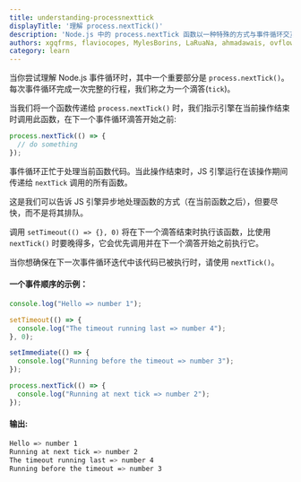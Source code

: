 ```yaml
---
title: understanding-processnexttick
displayTitle: '理解 process.nextTick()'
description: 'Node.js 中的 process.nextTick 函数以一种特殊的方式与事件循环交互'
authors: xgqfrms, flaviocopes, MylesBorins, LaRuaNa, ahmadawais, ovflowd, marksist300
category: learn
---
```


当你尝试理解 Node.js 事件循环时，其中一个重要部分是 `process.nextTick()`。每次事件循环完成一次完整的行程，我们称之为一个滴答(`tick`)。

当我们将一个函数传递给 `process.nextTick()` 时，我们指示引擎在当前操作结束时调用此函数，在下一个事件循环滴答开始之前:

```js
process.nextTick(() => {
  // do something
});
```

事件循环正忙于处理当前函数代码。当此操作结束时，JS 引擎运行在该操作期间传递给 `nextTick` 调用的所有函数。

这是我们可以告诉 JS 引擎异步地处理函数的方式（在当前函数之后），但要尽快，而不是将其排队。

调用 `setTimeout(() => {}, 0)` 将在下一个滴答结束时执行该函数，比使用 `nextTick()` 时要晚得多，它会优先调用并在下一个滴答开始之前执行它。

当你想确保在下一次事件循环迭代中该代码已被执行时，请使用 `nextTick()`。

#### 一个事件顺序的示例：
```js
console.log("Hello => number 1");

setTimeout(() => {
  console.log("The timeout running last => number 4");
}, 0);

setImmediate(() => {
  console.log("Running before the timeout => number 3");
});

process.nextTick(() => {
  console.log("Running at next tick => number 2");
});

```
#### 输出:
```bash
Hello => number 1
Running at next tick => number 2
The timeout running last => number 4
Running before the timeout => number 3
```

